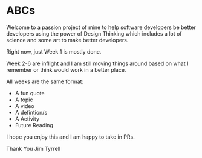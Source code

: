 # ABCs

Welcome to a passion project of mine to help software developers be better developers using the power of Design Thinking which includes a lot of science and some art to make better developers.

Right now, just Week 1 is mostly done.

Week 2-6 are inflight and I am still moving things around based on what I remember or think would work in a better place.

All weeks are the same format:
 - A fun quote
 - A topic
 - A video
 - A defintion/s
 - A Activity
 - Future Reading
 
 I hope you enjoy this and I am happy to take in PRs.
 
 Thank You
 Jim Tyrrell
